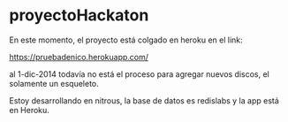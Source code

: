 proyectoHackaton
================

En este momento, el proyecto está colgado en heroku en el link:

https://pruebadenico.herokuapp.com/

al 1-dic-2014 todavía no está el proceso para agregar nuevos discos, el solamente un esqueleto.

Estoy desarrollando en nitrous, la base de datos es redislabs y la app está en Heroku.
